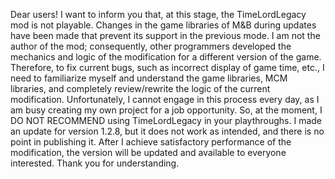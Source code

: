 Dear users! I want to inform you that, at this stage, the TimeLordLegacy mod is not playable. Changes in the game libraries of M&B during updates have been made that prevent its support in the previous mode. I am not the author of the mod; consequently, other programmers developed the mechanics and logic of the modification for a different version of the game. Therefore, to fix current bugs, such as incorrect display of game time, etc., I need to familiarize myself and understand the game libraries, MCM libraries, and completely review/rewrite the logic of the current modification. Unfortunately, I cannot engage in this process every day, as I am busy creating my own project for a job opportunity. So, at the moment, I DO NOT RECOMMEND using TimeLordLegacy in your playthroughs. I made an update for version 1.2.8, but it does not work as intended, and there is no point in publishing it. After I achieve satisfactory performance of the modification, the version will be updated and available to everyone interested. Thank you for understanding.
